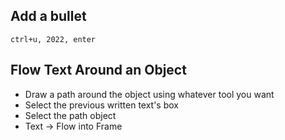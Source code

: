 ## Add a bullet

```
ctrl+u, 2022, enter
```

## Flow Text Around an Object

* Draw a path around the object using whatever tool you want
* Select the previous written text's box
* Select the path object
* Text -> Flow into Frame